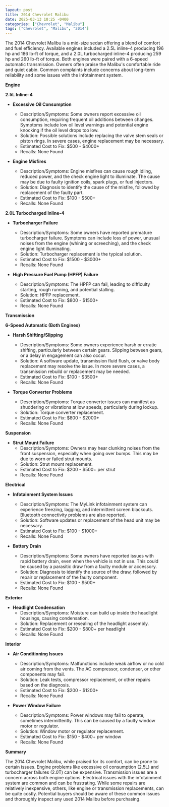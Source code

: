 ```yaml
---
layout: post
title: 2014 Chevrolet Malibu
date: 2025-03-13 10:25 -0400
categories: ["Chevrolet", "Malibu"]
tags: ["Chevrolet", "Malibu", "2014"]
---
```

The 2014 Chevrolet Malibu is a mid-size sedan offering a blend of comfort and fuel efficiency. Available engines included a 2.5L inline-4 producing 196 hp and 186 lb-ft of torque, and a 2.0L turbocharged inline-4 producing 259 hp and 260 lb-ft of torque. Both engines were paired with a 6-speed automatic transmission. Owners often praise the Malibu's comfortable ride and quiet cabin. Common complaints include concerns about long-term reliability and some issues with the infotainment system.

**Engine**

**2.5L Inline-4**

*   **Excessive Oil Consumption**
    *   Description/Symptoms: Some owners report excessive oil consumption, requiring frequent oil additions between changes. Symptoms include low oil level warnings and potential engine knocking if the oil level drops too low.
    *   Solution: Possible solutions include replacing the valve stem seals or piston rings. In severe cases, engine replacement may be necessary.
    *   Estimated Cost to Fix: $500 - $4000+
    *   Recalls: None Found

*   **Engine Misfires**
    *   Description/Symptoms: Engine misfires can cause rough idling, reduced power, and the check engine light to illuminate. The cause may be due to faulty ignition coils, spark plugs, or fuel injectors.
    *   Solution: Diagnosis to identify the cause of the misfire, followed by replacement of the faulty part.
    *   Estimated Cost to Fix: $100 - $500+
    *   Recalls: None Found

**2.0L Turbocharged Inline-4**

*   **Turbocharger Failure**
    *   Description/Symptoms: Some owners have reported premature turbocharger failure. Symptoms can include loss of power, unusual noises from the engine (whining or screeching), and the check engine light illuminating.
    *   Solution: Turbocharger replacement is the typical solution.
    *   Estimated Cost to Fix: $1500 - $3000+
    *   Recalls: None Found

*   **High Pressure Fuel Pump (HPFP) Failure**
    *   Description/Symptoms: The HPFP can fail, leading to difficulty starting, rough running, and potential stalling.
    *   Solution: HPFP replacement.
    *   Estimated Cost to Fix: $800 - $1500+
    *   Recalls: None Found

**Transmission**

**6-Speed Automatic (Both Engines)**

*   **Harsh Shifting/Slipping**
    *   Description/Symptoms: Some owners experience harsh or erratic shifting, particularly between certain gears. Slipping between gears, or a delay in engagement can also occur.
    *   Solution: A software update, transmission fluid flush, or valve body replacement may resolve the issue. In more severe cases, a transmission rebuild or replacement may be needed.
    *   Estimated Cost to Fix: $100 - $3500+
    *   Recalls: None Found

*   **Torque Converter Problems**
    *   Description/Symptoms: Torque converter issues can manifest as shuddering or vibrations at low speeds, particularly during lockup.
    *   Solution: Torque converter replacement.
    *   Estimated Cost to Fix: $800 - $2000+
    *   Recalls: None Found

**Suspension**

*   **Strut Mount Failure**
    *   Description/Symptoms: Owners may hear clunking noises from the front suspension, especially when going over bumps. This may be due to worn or failed strut mounts.
    *   Solution: Strut mount replacement.
    *   Estimated Cost to Fix: $200 - $500+ per strut
    *   Recalls: None Found

**Electrical**

*   **Infotainment System Issues**
    *   Description/Symptoms: The MyLink infotainment system can experience freezing, lagging, and intermittent screen blackouts. Bluetooth connectivity problems are also reported.
    *   Solution: Software updates or replacement of the head unit may be necessary.
    *   Estimated Cost to Fix: $100 - $1000+
    *   Recalls: None Found

*   **Battery Drain**
    *   Description/Symptoms: Some owners have reported issues with rapid battery drain, even when the vehicle is not in use. This could be caused by a parasitic draw from a faulty module or accessory.
    *   Solution: Diagnosis to identify the source of the draw, followed by repair or replacement of the faulty component.
    *   Estimated Cost to Fix: $100 - $500+
    *   Recalls: None Found

**Exterior**

*   **Headlight Condensation**
    *   Description/Symptoms: Moisture can build up inside the headlight housings, causing condensation.
    *   Solution: Replacement or resealing of the headlight assembly.
    *   Estimated Cost to Fix: $200 - $800+ per headlight
    *   Recalls: None Found

**Interior**

*   **Air Conditioning Issues**
    *   Description/Symptoms: Malfunctions include weak airflow or no cold air coming from the vents. The AC compressor, condenser, or other components may fail.
    *   Solution: Leak tests, compressor replacement, or other repairs based on the diagnosis.
    *   Estimated Cost to Fix: $200 - $1200+
    *   Recalls: None Found

*   **Power Window Failure**
    *   Description/Symptoms: Power windows may fail to operate, sometimes intermittently. This can be caused by a faulty window motor or regulator.
    *   Solution: Window motor or regulator replacement.
    *   Estimated Cost to Fix: $150 - $400+ per window
    *   Recalls: None Found

**Summary**

The 2014 Chevrolet Malibu, while praised for its comfort, can be prone to certain issues. Engine problems like excessive oil consumption (2.5L) and turbocharger failures (2.0T) can be expensive. Transmission issues are a concern across both engine options. Electrical issues with the infotainment system are common and can be frustrating. While some repairs are relatively inexpensive, others, like engine or transmission replacements, can be quite costly. Potential buyers should be aware of these common issues and thoroughly inspect any used 2014 Malibu before purchasing.

